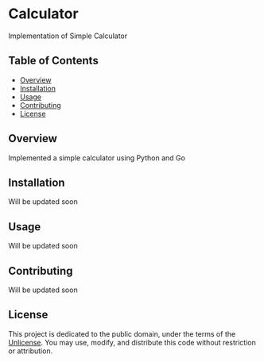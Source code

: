# Calculator

Implementation of Simple Calculator

## Table of Contents

- [Overview](#overview)
- [Installation](#installation)
- [Usage](#usage)
- [Contributing](#contributing)
- [License](#license)

## Overview

Implemented a simple calculator using Python and Go

## Installation

Will be updated soon

## Usage

Will be updated soon

## Contributing

Will be updated soon

## License

This project is dedicated to the public domain, under the terms of the [Unlicense](http://unlicense.org/). You may use, modify, and distribute this code without restriction or attribution.
